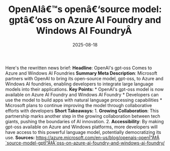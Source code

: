 ﻿---
title: 'OpenAIâ€™s openâ€‘source model: gptâ€‘oss on Azure AI Foundry and Windows AI FoundryÂ '
date: '2025-08-18'
category: Markets
image: "/images/generated/briefs/2025-08-18/openais-opensource-model-gptoss-on-azure-ai-foundry-and-wind.svg"

summary: ''
slug: openais opensource model gptoss on azure ai foundry and wind
source_urls:
- https://azure.microsoft.com/en-us/blog/openais-open%e2%80%91source-model-gpt%e2%80%91oss-on-azure-ai-foundry-and-windows-ai-foundry/
seo:
  title: 'OpenAIâ€™s openâ€‘source model: gptâ€‘oss on Azure AI Foundry and Windows AI FoundryÂ 
    | Hash n Hedge'
  description: ''
  keywords:
  - news
  - markets
  - brief
---

Here's the rewritten news brief:  **Headline**: OpenAI's gpt-oss Comes to Azure and Windows AI Foundries  **Summary Meta Description**: Microsoft partners with OpenAI to bring its open-source model, gpt-oss, to Azure and Windows AI foundries, enabling developers to integrate large language models into their applications.  **Key Points:**  * OpenAI's gpt-oss model is now available on Azure AI Foundry and Windows AI Foundry * Developers can use the model to build apps with natural language processing capabilities * Microsoft plans to continue improving the model through collaborative efforts with developers  **Short Takeaways:**  1. **Growing Collaboration**: This partnership marks another step in the growing collaboration between tech giants, pushing the boundaries of AI innovation. 2. **Accessibility**: By making gpt-oss available on Azure and Windows platforms, more developers will have access to this powerful language model, potentially democratizing its use.  **Sources:** https://azure.microsoft.com/en-us/blog/openais-openÎ“Ã‡Ã´source-model-gptÎ“Ã‡Ã´oss-on-azure-ai-foundry-and-windows-ai-foundry/ 
